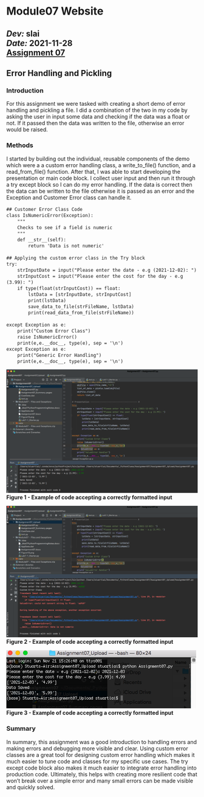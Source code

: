 # Module07 Website
*Dev:* **slai**  
*Date:* **2021-11-28**  
[Assignment 07](https://github.com/stubeef/IntroToProg-Python-Mod07) 
---


## Error Handling and Pickling  
### Introduction 
For this assignment we were tasked with creating a short demo of error handling and pickling a file. I did a combination of the two in my code by asking the user in input some data and checking if the data was a float or not. If it passed then the data was written to the file, otherwise an error would be raised. 

### Methods 
I started by building out the individual, reusable components of the demo which were a a custom error handling class, a write_to_file() function, and a read_from_file() function. After that, I was able to start developing the presentation or main code block. I collect user input and then run it through a try except block so I can do my error handling. If the data is correct then the data can be written to the file otherwise it is passed as an error and the Exception and Customer Error class can handle it.

```
## Customer Error Class Code
class IsNumericError(Exception):
    """
    Checks to see if a field is numeric
    """
    def __str__(self):
        return 'Data is not numeric'

## Applying the custom error class in the Try block
try:
    strInputDate = input("Please enter the date - e.g (2021-12-02): ")
    strInputCost = input("Please enter the cost for the day - e.g (3.99): ")
    if type(float(strInputCost)) == float:
        lstData = [strInputDate, strInputCost]
        print(lstData)
        save_data_to_file(strFileName, lstData)
        print(read_data_from_file(strFileName))

except Exception as e:
    print("Custom Error Class")
    raise IsNumericError()
    print(e,e.__doc__, type(e), sep = '\n')
except Exception as e:
    print("Generic Error Handling")
    print(e,e.__doc__, type(e), sep = '\n')
 ```

![Results of Figure 1](Screen%20Shot%202021-11-28%20at%2012.11.28%20PM.png "Figure 1") 
****Figure 1 - Example of code accepting a correctly formatted input****  

![Results of Figure 2](Screen%20Shot%202021-11-28%20at%2012.13.06%20PM.png "Figure 2") 
****Figure 2 - Example of code accepting a correctly formatted input****  

![Results of Figure 3](Screen%20Shot%202021-11-28%20at%2012.20.42%20PM.png "Figure 3")   
****Figure 3 - Example of code accepting a correctly formatted input****  

### Summary
In summary, this assignment was a good introduction to handling errors and making errors and debugging more visible and clear. Using custom error classes are a great tool for designing custom error handling which makes it much easier to tune code and classes for my specific use cases. The try except code block also makes it much easier to integrate error handling into production code. Ultimately, this helps with creating more resilient code that won’t break over a simple error and many small errors can be made visible and quickly solved. 

